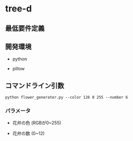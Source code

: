 # tree-d


## 最低要件定義

## 開発環境
* python

* pillow

## コマンドライン引数
`python flower_generater.py --color 126 0 255 --number 6`

### パラメータ
* 花弁の色 (RGBが0~255)

* 花弁の数 (0~12)
